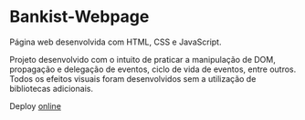# Bankist-Webpage

Página web desenvolvida com HTML, CSS e JavaScript.

Projeto desenvolvido com o intuito de praticar a manipulação de DOM, propagação e delegação de eventos, ciclo de vida de eventos, entre outros. Todos os efeitos visuais foram desenvolvidos sem a utilização de bibliotecas adicionais.

Deploy [online](https://bankist-webpage-guilherme.netlify.app)
